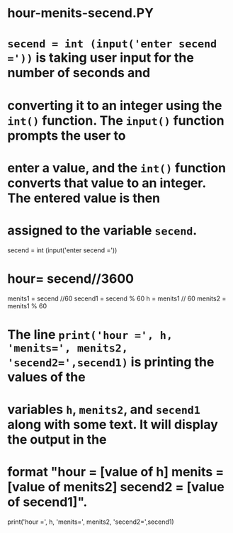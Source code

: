 # hour-menits-secend.PY
# `secend = int (input('enter secend ='))` is taking user input for the number of seconds and
# converting it to an integer using the `int()` function. The `input()` function prompts the user to
# enter a value, and the `int()` function converts that value to an integer. The entered value is then
# assigned to the variable `secend`.
secend = int (input('enter secend ='))
# hour= secend//3600
menits1 = secend //60
secend1 = secend % 60
h = menits1 // 60
menits2 = menits1 % 60
# The line `print('hour =', h, 'menits=', menits2, 'secend2=',secend1)` is printing the values of the
# variables `h`, `menits2`, and `secend1` along with some text. It will display the output in the
# format "hour = [value of h] menits = [value of menits2] secend2 = [value of secend1]".
print('hour =', h, 'menits=', menits2, 'secend2=',secend1)
